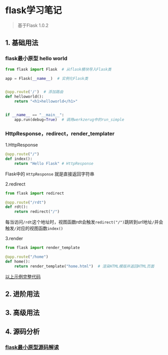 # flask学习笔记

> 基于Flask 1.0.2

## 1. 基础用法

### flask最小原型 hello world

```python
from flask import Flask  # 从flask模块导入Flask类

app = Flask(__name__)  # 实例化Flask类


@app.route('/')  # 添加路由
def helloworld():
    return "<h1>helloworld</h1>"


if __name__ == "__main__":
    app.run(debug=True)  # 调用werkzerug中的run_simple
```



### HttpResponse，redirect，render_templater

1.HttpResponse

```python
@app.route("/")
def index():
	return "Hello Flask" # HttpResponse
```

Flask中的 `HttpResponse` 就是直接返回字符串

2.redirect

```python
from flask import redirect

@app.route("/rdt")
def rdt():
	return redirect("/")
```

每当访问`/rdt`这个地址时，视图函数rdt会触发`redirect("/")`跳转到url地址`/`并会触发`/`对应的视图函数`index()`

3.render

```python
from flask import render_template

@app.route("/home")
def home():
	return render_template("home.html")  # 渲染HTML模版并返回HTML页面
```

[以上示例完整代码](https://github.com/Jesse3692/flask_note/blob/master/simple/2.视图函数返回内容.py)

## 2. 进阶用法

## 3. 高级用法

## 4. 源码分析

### [flask最小原型源码解读](https://github.com/Jesse3692/flask_note/blob/master/docs/flask最小原型源码解读.md)
